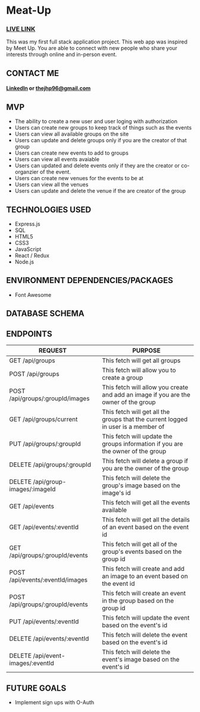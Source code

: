 # Meat-Up

### [LIVE LINK](https://meat-up.onrender.com/)

This was my first full stack application project. This web app was inspired by Meet Up. You are able to connect with new people who share your interests through online and in-person event.

## CONTACT ME
#### [LinkedIn](https://www.linkedin.com/in/jun-park-3b23b7285/) or thejhp96@gmail.com


## MVP
* The ability to create a new user and user loging with authorization
* Users can create new groups to keep track of things such as the events
* Users can view all available groups on the site
* Users can update and delete groups only if you are the creator of that group
* Users can create new events to add to groups
* Users can view all events avaiable
* Users can updated and delete events only if they are the creator or co-organzier of the event.
* Users can create new venues for the events to be at
* Users can view all the venues
* Users can update and delete the venue if the are creator of the group

## TECHNOLOGIES USED
* Express.js
* SQL
* HTML5
* CSS3
* JavaScript
* React / Redux
* Node.js
  
## ENVIRONMENT DEPENDENCIES/PACKAGES
* Font Awesome

## DATABASE SCHEMA
[db-schema]: /frontend/src/images/meetup_dbdiagram.png

## ENDPOINTS
| REQUEST | PURPOSE |
| ------- | ------- |
| GET /api/groups | This fetch will get all groups |
| POST /api/groups | This fetch will allow you to create a group |
| POST /api/groups/:groupId/images | This fetch will allow you create and add an image if you are the owner of the group |
| GET /api/groups/current | This fetch will get all the groups that the current logged in user is a member of |
| PUT /api/groups/:groupId | This fetch will update the groups information if you are the owner of the group |
| DELETE /api/groups/:groupId | This fetch will delete a group if you are the owner of the group |
| DELETE /api/group-images/:imageId | This fetch will delete the group's image based on the image's id |
| GET /api/events | This fetch will get all the events available |
| GET /api/events/:eventId | This fetch will get all the details of an event based on the event id |
| GET /api/groups/:groupId/events | This fetch will get all of the group's events based on the group id |
| POST /api/events/:eventId/images | This fetch will create and add an image to an event based on the event id |
| POST /api/groups/:groupId/events | This fetch will create an event in the group based on the group id |
| PUT /api/events/:eventId | This fetch will update the event based on the event's id |
| DELETE /api/events/:eventId | This fetch will delete the event based on the event's id |
| DELETE /api/event-images/:eventId | This fetch will delete the event's image based on the event's id |

## FUTURE GOALS
* Implement sign ups with O-Auth
